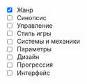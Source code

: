 - [x] Жанр
- [ ] Синопсис
- [ ] Управление
- [ ] Стиль игры
- [ ] Системы и механики
- [ ] Параметры
- [ ] Дизайн
- [ ] Прогрессия
- [ ] Интерфейс